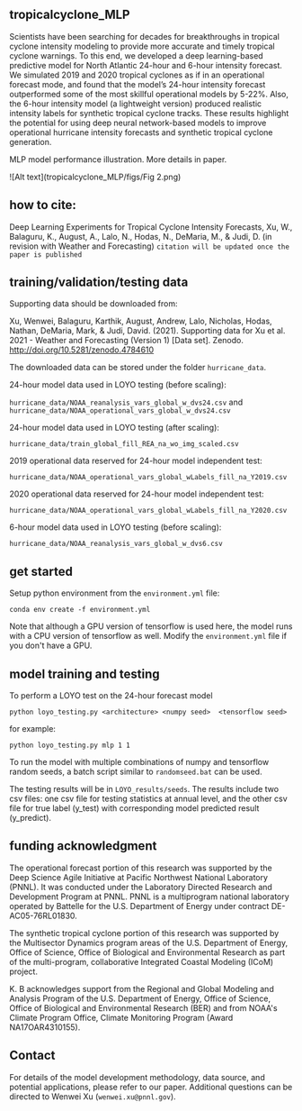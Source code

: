## tropicalcyclone_MLP
Scientists have been searching for decades for breakthroughs in tropical cyclone intensity modeling to provide more accurate and timely tropical cyclone warnings. To this end, we developed a deep learning-based predictive model for North Atlantic 24-hour and 6-hour intensity forecast. We simulated 2019 and 2020 tropical cyclones as if in an operational forecast mode, and found that the model’s 24-hour intensity forecast outperformed some of the most skillful operational models by 5-22%. Also, the 6-hour intensity model (a lightweight version) produced realistic intensity labels for synthetic tropical cyclone tracks. These results highlight the potential for using deep neural network-based models to improve operational hurricane intensity forecasts and synthetic tropical cyclone generation.

MLP model performance illustration. More details in paper.

![Alt text](tropicalcyclone_MLP/figs/Fig 2.png)

## how to cite:
Deep Learning Experiments for Tropical Cyclone Intensity Forecasts, Xu, W., Balaguru, K., August, A., Lalo, N., Hodas, N., DeMaria, M., & Judi, D. (in revision with Weather and Forecasting)
`citation will be updated once the paper is published`


## training/validation/testing data
Supporting data should be downloaded from: 

Xu, Wenwei, Balaguru, Karthik, August, Andrew, Lalo, Nicholas, Hodas, Nathan, DeMaria, Mark, & Judi, David. (2021). Supporting data for Xu et al. 2021 - Weather and Forecasting (Version 1) [Data set]. Zenodo. http://doi.org/10.5281/zenodo.4784610

The downloaded data can be stored under the folder `hurricane_data`. 

24-hour model data used in LOYO testing (before scaling):

`hurricane_data/NOAA_reanalysis_vars_global_w_dvs24.csv` 
and
`hurricane_data/NOAA_operational_vars_global_w_dvs24.csv`

24-hour model data used in LOYO testing (after scaling):

`hurricane_data/train_global_fill_REA_na_wo_img_scaled.csv`

2019 operational data reserved for 24-hour model independent test:

`hurricane_data/NOAA_operational_vars_global_wLabels_fill_na_Y2019.csv`

2020 operational data reserved for 24-hour model independent test:

`hurricane_data/NOAA_operational_vars_global_wLabels_fill_na_Y2020.csv`

6-hour model data used in LOYO testing (before scaling):

`hurricane_data/NOAA_reanalysis_vars_global_w_dvs6.csv`


## get started
Setup python environment from the `environment.yml` file:

```conda env create -f environment.yml```

Note that although a GPU version of tensorflow is used here, the model runs with a CPU version of tensorflow as well. Modify the `environment.yml` file if you don't have a GPU.

## model training and testing
To perform a LOYO test on the 24-hour forecast model

```python loyo_testing.py <architecture> <numpy seed>  <tensorflow seed>```

for example:

```python loyo_testing.py mlp 1 1```

To run the model with multiple combinations of numpy and tensorflow random seeds, a batch script similar to `randomseed.bat` can be used.

The testing results will be in `LOYO_results/seeds`. The results include two csv files: one csv file for testing statistics at annual level, and the other csv file for true label (y_test) with corresponding model predicted result (y_predict).


## funding acknowledgment
The operational forecast portion of this research was supported by the Deep Science Agile Initiative at Pacific Northwest National Laboratory (PNNL). It was conducted under the Laboratory Directed Research and Development Program at PNNL. PNNL is a multiprogram national laboratory operated by Battelle for the U.S. Department of Energy under contract DE-AC05-76RL01830.

The synthetic tropical cyclone portion of this research was supported by the Multisector Dynamics program areas of the U.S. Department of Energy, Office of Science, Office of Biological and Environmental Research as part of the multi-program, collaborative Integrated Coastal Modeling (ICoM) project.

K. B acknowledges support from the Regional and Global Modeling and Analysis Program of the U.S. Department of Energy, Office of Science, Office of Biological and Environmental Research (BER) and from NOAA's Climate Program Office, Climate Monitoring Program (Award NA17OAR4310155). 


## Contact
For details of the model development methodology, data source, and potential applications, please refer to our paper. Additional questions can be directed to Wenwei Xu (`wenwei.xu@pnnl.gov`).

